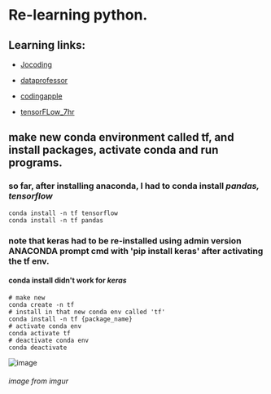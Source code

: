 # Re-learning python.

## Learning links:

- [Jocoding](https://www.youtube.com/c/%EC%A1%B0%EC%BD%94%EB%94%A9JoCoding)

- [dataprofessor](https://www.youtube.com/c/DataProfessor)

- [codingapple](https://www.youtube.com/channel/UCSLrpBAzr-ROVGHQ5EmxnUg)

- [tensorFLow_7hr](https://www.youtube.com/watch?v=tPYj3fFJGjk)

## make new conda environment called tf, and install packages, activate conda and run programs.
### so far, after installing anaconda, I had to conda install *pandas, tensorflow*
```
conda install -n tf tensorflow
conda install -n tf pandas
```
### note that keras had to be re-installed using admin version ANACONDA prompt cmd with 'pip install keras' after activating the tf env.
#### conda install didn't work for *keras*
```
# make new
conda create -n tf
# install in that new conda env called 'tf'
conda install -n tf {package_name}
# activate conda env
conda activate tf
# deactivate conda env
conda deactivate
```

![image](https://i.imgur.com/vhQLQBn.png)
###### image from imgur
